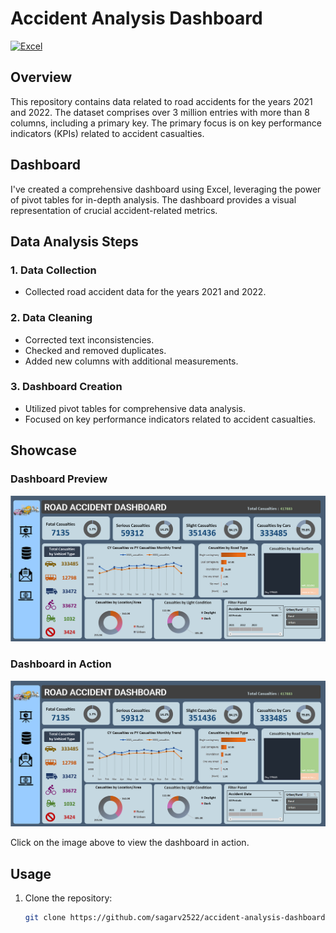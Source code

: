 # Accident Analysis Dashboard
[![Excel](https://img.shields.io/badge/Excel-%21777BB4?style=flat-square&logo=microsoft-excel&logoColor=white)](https://www.microsoft.com/en-us/microsoft-365/excel)

## Overview

This repository contains data related to road accidents for the years 2021 and 2022. The dataset comprises over 3 million entries with more than 8 columns, including a primary key. The primary focus is on key performance indicators (KPIs) related to accident casualties.

## Dashboard

I've created a comprehensive dashboard using Excel, leveraging the power of pivot tables for in-depth analysis. The dashboard provides a visual representation of crucial accident-related metrics.

## Data Analysis Steps

### 1. Data Collection

- Collected road accident data for the years 2021 and 2022.

### 2. Data Cleaning

- Corrected text inconsistencies.
- Checked and removed duplicates.
- Added new columns with additional measurements.

### 3. Dashboard Creation

- Utilized pivot tables for comprehensive data analysis.
- Focused on key performance indicators related to accident casualties.

## Showcase

### Dashboard Preview

![Dashboard Preview](Dashboard.png)

### Dashboard in Action

[![Dashboard Video](Dashboard.png)](https://youtu.be/xxEgZ6vAKvk)

Click on the image above to view the dashboard in action.

## Usage

1. Clone the repository:

   ```bash
   git clone https://github.com/sagarv2522/accident-analysis-dashboard.git

